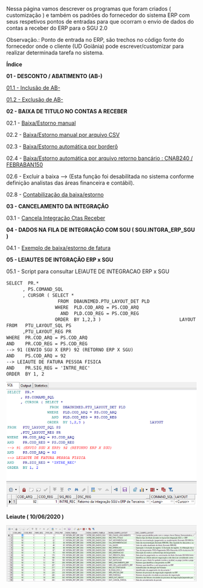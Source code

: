 Nessa página vamos descrever os programas que foram criados ( customização ) e também os padrões do fornecedor do sistema ERP com seus respetivos pontos de entradas para que ocorram o envio de dados do contas a receber do ERP para o SGU 2.0

Observação.: Ponto de entrada no ERP, são trechos no código fonte do fornecedor onde o cliente (UD Goiânia) pode escrever/customizar para realizar determinada tarefa no sistema.

**Índice**

**01 - DESCONTO / ABATIMENTO (AB-)**

[01.1 - Inclusão de AB-](https://labs.unimedgoiania.coop.br/ti/setsis/desenvolvimento/protheus/protheus-unimed/wikis/ERPxSGUCtasRecAB)

[01.2 - Exclusão de AB-](https://labs.unimedgoiania.coop.br/ti/setsis/desenvolvimento/protheus/protheus-unimed/wikis/ERPxSGUCtasRecAB)

**02 - BAIXA DE TITULO NO CONTAS A RECEBER**

02.1 - [Baixa/Estorno manual](https://labs.unimedgoiania.coop.br/ti/setsis/desenvolvimento/protheus/protheus-unimed/-/wikis/ERPxSGUCtasRecBXM)

02.2 - [Baixa/Estorno manual por arquivo CSV](https://labs.unimedgoiania.coop.br/ti/setsis/desenvolvimento/protheus/protheus-unimed/-/wikis/ERPxSGUCtasRecBXC)

02.3 - [Baixa/Estorno automática por borderô](https://labs.unimedgoiania.coop.br/ti/setsis/desenvolvimento/protheus/protheus-unimed/-/wikis/ERPxSGUCtasRecBXB)

02.4 - [Baixa/Estorno automática por arquivo retorno bancário : CNAB240 / FEBRABAN150](https://labs.unimedgoiania.coop.br/ti/setsis/desenvolvimento/protheus/protheus-unimed/-/wikis/ERPxSGUCtasRecBXN)

02.6 - Excluir a baixa  --> (Esta função foi desabilitada no sistema conforme definição analistas das áreas financeira e contábil).

02.8 - [Contabilização da baixa/estorno](https://labs.unimedgoiania.coop.br/ti/setsis/desenvolvimento/protheus/protheus-unimed/wikis/CTBACfgLPCtasRec)


**03 - CANCELAMENTO DA INTEGRAÇÃO**

03.1 - [Cancela Integração Ctas Receber](https://labs.unimedgoiania.coop.br/ti/setsis/desenvolvimento/protheus/protheus-unimed/wikis/CtasRecCancInt)

**04 - DADOS NA FILA DE INTEGRAÇÃO COM SGU ( SGU.INTGRA_ERP_SGU )**

04.1 - [Exemplo de baixa/estorno de fatura](https://labs.unimedgoiania.coop.br/ti/setsis/desenvolvimento/protheus/protheus-unimed/wikis/CtasRecERPxSGUCanFAT)

**05 - LEIAUTES DE INTGRAÇÃO ERP x SGU**

05.1 - Script para consultar LEIAUTE DE INTEGRACAO ERP x SGU

```
SELECT  PR.*
      , PS.COMAND_SQL
      , CURSOR ( SELECT *
                   FROM  DBAUNIMED.PTU_LAYOUT_DET PLD
                  WHERE  PLD.COD_ARQ = PS.COD_ARQ
                    AND  PLD.COD_REG = PS.COD_REG
                  ORDER  BY 1,2,3 )                             LAYOUT
FROM   PTU_LAYOUT_SQL PS
      ,PTU_LAYOUT_REG PR     
WHERE  PR.COD_ARQ = PS.COD_ARQ
AND    PR.COD_REG = PS.COD_REG
--> 91 (ENVIO SGU X ERP) 92 (RETORNO ERP X SGU)
AND    PS.COD_ARQ = 92
--> LEIAUTE DE FATURA PESSOA FISICA
AND    PR.SIG_REG = 'INTRE_REC'
ORDER  BY 1, 2
```

![image](uploads/f385f7aaa86f1247600777db675ed277/image.png)

**Leiaute ( 10/06/2020 )**

![image](uploads/d00368f311da440c259f7a8bffe58ee4/image.png)

